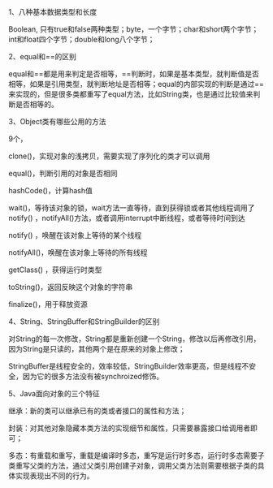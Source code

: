 1、八种基本数据类型和长度

Boolean, 只有true和false两种类型；byte，一个字节；char和short两个字节；int和float四个字节；double和long八个字节；

2、equal和==的区别

equal和==都是用来判定是否相等，==判断时，如果是基本类型，就判断值是否相等，如果是引用类型，就判断地址是否相等；equal的内部实现的判断是通过==来实现的，但是很多类都重写了equal方法，比如String类，也是通过比较值来判断是否相等的。



3、Object类有哪些公用的方法

9个，

clone()，实现对象的浅拷贝，需要实现了序列化的类才可以调用

 equal()，判断引用的对象是否相同

 hashCode()，计算hash值

 wait()，等待该对象的锁，wait方法一直等待，直到获得锁或者其他线程调用了 notify() ，notifyAll()方法，或者调用interrupt中断线程，或者等待时间到达

 notify() ，唤醒在该对象上等待的某个线程

notifyAll()，唤醒在该对象上等待的所有线程

getClass() ，获得运行时类型

toString()，返回反映这个对象的字符串

 finalize()，用于释放资源



4、String、StringBuffer和StringBuilder的区别

对String的每一次修改，String都是重新创建一个String，修改以后再修改引用，因为String是只读的，其他两个是在原来的对象上修改；

StringBuffer是线程安全的，效率较低，StringBuilder效率更高，但是线程不安全，因为它的很多方法没有被synchroized修饰。



5、Java面向对象的三个特征

继承：新的类可以继承已有的类或者接口的属性和方法；

封装：对其他对象隐藏本类方法的实现细节和属性，只需要暴露接口给调用者即可；

多态：有重载和重写，重载是编译时多态，重写是运行时多态，运行时多态需要子类重写父类的方法，通过父类引用创建子对象，调用父类方法则需要根据子类的具体实现表现出不同的行为。

